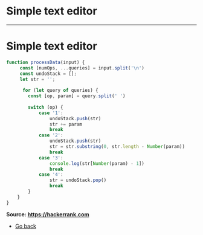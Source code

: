 # Simple text editor
---
# Simple text editor

```javascript
function processData(input) {
     const [numOps, ...queries] = input.split('\n')
     const undoStack = [];
     let str = '';
     
      for (let query of queries) {
        const [op, param] = query.split(' ')
        
        switch (op) {
            case '1': 
                undoStack.push(str)
                str += param  
                break
            case '2': 
                undoStack.push(str)
                str = str.substring(0, str.length - Number(param))
                break
            case '3': 
                console.log(str[Number(param) - 1])
                break
            case '4': 
                str = undoStack.pop()
                break
        }
    }
} 

```

**Source: https://hackerrank.com**
* [Go back](../readme.md)